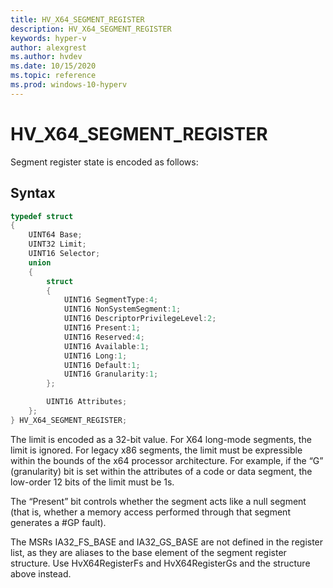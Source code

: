 ```yaml
---
title: HV_X64_SEGMENT_REGISTER
description: HV_X64_SEGMENT_REGISTER
keywords: hyper-v
author: alexgrest
ms.author: hvdev
ms.date: 10/15/2020
ms.topic: reference
ms.prod: windows-10-hyperv
---
```


# HV_X64_SEGMENT_REGISTER

Segment register state is encoded as follows:

## Syntax

```c
typedef struct
{
    UINT64 Base;
    UINT32 Limit;
    UINT16 Selector;
    union
    {
        struct
        {
            UINT16 SegmentType:4;
            UINT16 NonSystemSegment:1;
            UINT16 DescriptorPrivilegeLevel:2;
            UINT16 Present:1;
            UINT16 Reserved:4;
            UINT16 Available:1;
            UINT16 Long:1;
            UINT16 Default:1;
            UINT16 Granularity:1;
        };

        UINT16 Attributes;
    };
} HV_X64_SEGMENT_REGISTER;
 ```

The limit is encoded as a 32-bit value. For X64 long-mode segments, the limit is ignored. For legacy x86 segments, the limit must be expressible within the bounds of the x64 processor architecture. For example, if the “G” (granularity) bit is set within the attributes of a code or data segment, the low-order 12 bits of the limit must be 1s.

The “Present” bit controls whether the segment acts like a null segment (that is, whether a memory access performed through that segment generates a #GP fault).

The MSRs IA32_FS_BASE and IA32_GS_BASE are not defined in the register list, as they are aliases to the base element of the segment register structure. Use HvX64RegisterFs and HvX64RegisterGs and the structure above instead.